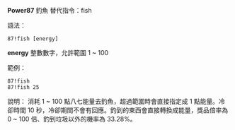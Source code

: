 **Power87** 釣魚
替代指令：fish

語法：
```
87!fish [energy]
```
__energy__ 整數數字，允許範圍 1 ~ 100

範例：
```
87!fish
87!fish 25
```
說明：
消耗 1 ~ 100 點八七能量去釣魚，超過範圍時會直接指定成 1 點能量。冷卻時間 10 秒，冷卻期間不會有回應。釣到的東西會直接轉換成能量，獎品倍率為 0 ~ 100 倍、釣到垃圾以外的機率為 33.28%。
